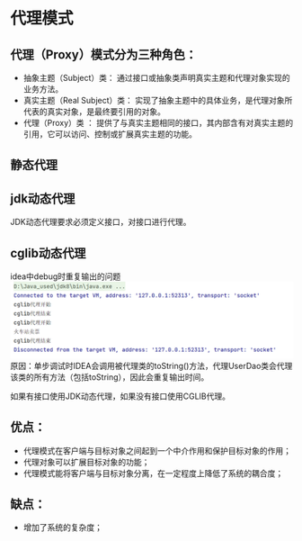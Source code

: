 # 代理模式
## 代理（Proxy）模式分为三种角色：
* 抽象主题（Subject）类： 通过接口或抽象类声明真实主题和代理对象实现的业务方法。
* 真实主题（Real Subject）类： 实现了抽象主题中的具体业务，是代理对象所代表的真实对象，是最终要引用的对象。
* 代理（Proxy）类 ： 提供了与真实主题相同的接口，其内部含有对真实主题的引用，它可以访问、控制或扩展真实主题的功能。

## 静态代理

## jdk动态代理
  JDK动态代理要求必须定义接口，对接口进行代理。

## cglib动态代理
idea中debug时重复输出的问题
![img.png](img.png)
原因：单步调试时IDEA会调用被代理类的toString()方法，代理UserDao类会代理该类的所有方法（包括toString），因此会重复输出时间。


如果有接口使用JDK动态代理，如果没有接口使用CGLIB代理。

## 优点：
- 代理模式在客户端与目标对象之间起到一个中介作用和保护目标对象的作用；
- 代理对象可以扩展目标对象的功能；
- 代理模式能将客户端与目标对象分离，在一定程度上降低了系统的耦合度；

## 缺点：
* 增加了系统的复杂度；

